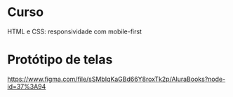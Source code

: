 # Curso
HTML e CSS: responsividade com mobile-first

# Protótipo de telas
https://www.figma.com/file/sSMbIqKaGBd66Y8roxTk2p/AluraBooks?node-id=37%3A94